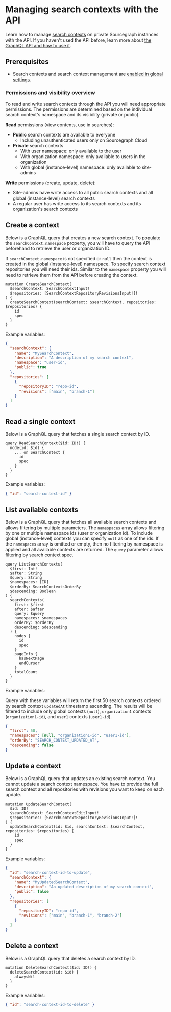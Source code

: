 # Managing search contexts with the API

Learn how to manage [search contexts](../../code_search/how-to/search_contexts.md) on private Sourcegraph instances with the API. If you haven't used the API before, learn more about [the GraphQL API and how to use it](index.md).

## Prerequisites

* Search contexts and search context management are [enabled in global settings](../../code_search/explanations/features.md#search-contexts).

### Permissions and visibility overview

To read and write search contexts through the API you will need appropriate permissions. The permissions are determined based on the individual search context's namespace and its visibility (private or public).

**Read** permissions (view contents, use in searches):

* **Public** search contexts are available to everyone
  * Including unauthenticated users only on Sourcegraph Cloud
* **Private** search contexts
  * With user namespace: only available to the user
  * With organization namespace: only available to users in the organization
  * With global (instance-level) namespace: only available to site-admins

**Write** permissions (create, update, delete):

* Site-admins have write access to all public search contexts and all global (instance-level) search contexts
* A regular user has write access to its search contexts and its organization's search contexts

## Create a context

Below is a GraphQL query that creates a new search context. To populate the `searchContext.namespace` property, you will have to query the API beforehand to retrieve the user or organization ID.

If `searchContext.namespace` is not specified or `null` then the context is created in the global (instance-level) namespace.
To specify search context repositories you will need their ids. Similar to the `namespace` property you will need to retrieve them from the API before creating the context.

```gql
mutation CreateSearchContext(
  $searchContext: SearchContextInput!
  $repositories: [SearchContextRepositoryRevisionsInput!]!
) {
  createSearchContext(searchContext: $searchContext, repositories: $repositories) {
    id
    spec
  }
}
```

Example variables:

```json
{
  "searchContext": {
    "name": "MySearchContext",
    "description": "A description of my search context",
    "namespace": "user-id",
    "public": true
  },
  "repositories": [
    {
      "repositoryID": "repo-id",
      "revisions": ["main", "branch-1"]
  	}
  ]
}
```

## Read a single context

Below is a GraphQL query that fetches a single search context by ID.

```gql
query ReadSearchContext($id: ID!) {
  node(id: $id) {
    ... on SearchContext {
      id
      spec
    }
  }
}
```

Example variables:

```json
{ "id": "search-context-id" }
```

## List available contexts

Below is a GraphQL query that fetches all available search contexts and allows filtering by multiple parameters. The `namespaces` array allows filtering by one or multiple namespace ids (user or organization id).
To include global (instance-level) contexts you can specify `null` as one of the ids. If the `namespaces` array is omitted or empty, then no filtering by namespace is applied and all available contexts are returned.
The `query` parameter allows filtering by search context spec.

```gql
query ListSearchContexts(
  $first: Int!
  $after: String
  $query: String
  $namespaces: [ID]
  $orderBy: SearchContextsOrderBy
  $descending: Boolean
) {
  searchContexts(
    first: $first
    after: $after
    query: $query
    namespaces: $namespaces
    orderBy: $orderBy
    descending: $descending
  ) {
    nodes {
      id
      spec
    }
    pageInfo {
      hasNextPage
      endCursor
    }
    totalCount
  }
}
```

Example variables:

Query with these variables will return the first 50 search contexts ordered by search context `updatedAt` timestamp ascending. The results will be filtered to include only
global contexts (`null`), `organization1` contexts (`organization1-id`), and `user1` contexts (`user1-id`).

```json
{
  "first": 50,
  "namespaces": [null, "organization1-id", "user1-id"],
  "orderBy": "SEARCH_CONTEXT_UPDATED_AT",
  "descending": false
}
```


## Update a context

Below is a GraphQL query that updates an existing search context. You cannot update a search context namespace.
You have to provide the full search context and all repositories with revisions you want to keep on each update.

```gql
mutation UpdateSearchContext(
  $id: ID!
  $searchContext: SearchContextEditInput!
  $repositories: [SearchContextRepositoryRevisionsInput!]!
) {
  updateSearchContext(id: $id, searchContext: $searchContext, repositories: $repositories) {
    id
    spec
  }
}
```

Example variables:

```json
{
  "id": "search-context-id-to-update",
  "searchContext": {
    "name": "MyUpdatedSearchContext",
    "description": "An updated description of my search context",
    "public": false
  },
  "repositories": [
    {
      "repositoryID": "repo-id",
      "revisions": ["main", "branch-1", "branch-2"]
  	}
  ]
}
```

## Delete a context

Below is a GraphQL query that deletes a search context by ID.

```gql
mutation DeleteSearchContext($id: ID!) {
  deleteSearchContext(id: $id) {
    alwaysNil
  }
}
```

Example variables:

```json
{ "id": "search-context-id-to-delete" }
```
